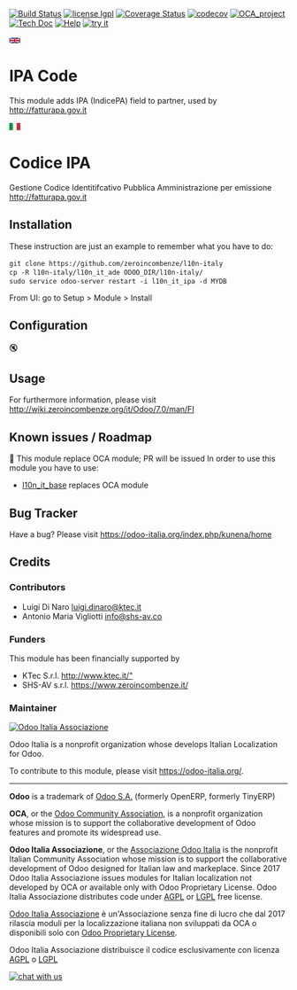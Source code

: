 [![Build Status](https://travis-ci.org/Odoo-Italia-Associazione/l10n-italy.svg?branch=11.0)](https://travis-ci.org/Odoo-Italia-Associazione/l10n-italy)
[![license lgpl](https://img.shields.io/badge/licence-LGPL--3-7379c3.svg)](https://www.gnu.org/licenses/lgpl.html)
[![Coverage Status](https://coveralls.io/repos/github/Odoo-Italia-Associazione/l10n-italy/badge.svg?branch=11.0)](https://coveralls.io/github/Odoo-Italia-Associazione/l10n-italy?branch=11.0)
[![codecov](https://codecov.io/gh/Odoo-Italia-Associazione/l10n-italy/branch/11.0/graph/badge.svg)](https://codecov.io/gh/Odoo-Italia-Associazione/l10n-italy/branch/11.0)
[![OCA_project](http://www.zeroincombenze.it/wp-content/uploads/ci-ct/prd/button-oca-11.svg)](https://github.com/OCA/l10n-italy/tree/11.0)
[![Tech Doc](http://www.zeroincombenze.it/wp-content/uploads/ci-ct/prd/button-docs-11.svg)](http://wiki.zeroincombenze.org/en/Odoo/11.0/dev)
[![Help](http://www.zeroincombenze.it/wp-content/uploads/ci-ct/prd/button-help-11.svg)](http://wiki.zeroincombenze.org/en/Odoo/11.0/man/FI)
[![try it](http://www.zeroincombenze.it/wp-content/uploads/ci-ct/prd/button-try-it-11.svg)](https://erp11.zeroincombenze.it)

[![en](https://github.com/zeroincombenze/grymb/blob/master/flags/en_US.png)](https://www.facebook.com/groups/openerp.italia/)

IPA Code
========

This module adds IPA (IndicePA) field to partner, used by http://fatturapa.gov.it


[![it](https://github.com/zeroincombenze/grymb/blob/master/flags/it_IT.png)](https://www.facebook.com/groups/openerp.italia/)

Codice IPA
==========

Gestione Codice Identitifcativo Pubblica Amministrazione per emissione http://fatturapa.gov.it



Installation
------------

These instruction are just an example to remember what you have to do:

    git clone https://github.com/zeroincombenze/l10n-italy
    cp -R l10n-italy/l10n_it_ade ODOO_DIR/l10n-italy/
    sudo service odoo-server restart -i l10n_it_ipa -d MYDB

From UI: go to Setup > Module > Install


Configuration
-------------

:mute:


Usage
-----

For furthermore information, please visit http://wiki.zeroincombenze.org/it/Odoo/7.0/man/FI


Known issues / Roadmap
----------------------

:ticket: This module replace OCA module; PR will be issued
In order to use this module you have to use:

* [l10n_it_base](l10n_it_base/) replaces OCA module


Bug Tracker
-----------

Have a bug? Please visit https://odoo-italia.org/index.php/kunena/home

Credits
-------

### Contributors

* Luigi Di Naro <luigi.dinaro@ktec.it>
* Antonio Maria Vigliotti <info@shs-av.co>


### Funders

This module has been financially supported by

* KTec S.r.l. <http://www.ktec.it/">
* SHS-AV s.r.l. <https://www.zeroincombenze.it/>


### Maintainer

[![Odoo Italia Associazione](https://www.odoo-italia.org/images/Immagini/Odoo%20Italia%20-%20126x56.png)](https://odoo-italia.org)

Odoo Italia is a nonprofit organization whose develops Italian Localization for
Odoo.

To contribute to this module, please visit <https://odoo-italia.org/>.


[//]: # (copyright)

----

**Odoo** is a trademark of [Odoo S.A.](https://www.odoo.com/) (formerly OpenERP, formerly TinyERP)

**OCA**, or the [Odoo Community Association](http://odoo-community.org/), is a nonprofit organization whose
mission is to support the collaborative development of Odoo features and
promote its widespread use.

**Odoo Italia Associazione**, or the [Associazione Odoo Italia](https://www.odoo-italia.org/)
is the nonprofit Italian Community Association whose mission
is to support the collaborative development of Odoo designed for Italian law and markeplace.
Since 2017 Odoo Italia Associazione issues modules for Italian localization not developed by OCA
or available only with Odoo Proprietary License.
Odoo Italia Associazione distributes code under [AGPL](https://www.gnu.org/licenses/agpl-3.0.html) or [LGPL](https://www.gnu.org/licenses/lgpl.html) free license.

[Odoo Italia Associazione](https://www.odoo-italia.org/) è un'Associazione senza fine di lucro
che dal 2017 rilascia moduli per la localizzazione italiana non sviluppati da OCA
o disponibili solo con [Odoo Proprietary License](https://www.odoo.com/documentation/user/9.0/legal/licenses/licenses.html).

Odoo Italia Associazione distribuisce il codice esclusivamente con licenza [AGPL](https://www.gnu.org/licenses/agpl-3.0.html) o [LGPL](https://www.gnu.org/licenses/lgpl.html)

[//]: # (end copyright)

[//]: # (addons)

[//]: # (end addons)

[![chat with us](https://www.shs-av.com/wp-content/chat_with_us.gif)](https://tawk.to/85d4f6e06e68dd4e358797643fe5ee67540e408b)
